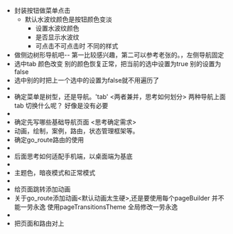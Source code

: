 - 封装按钮做菜单点击
  - 默认水波纹颜色是按钮颜色变淡
    - 设置水波纹颜色
    - 是否显示水波纹
    - 可点击不可点击时 不同的样式
- 做侧边树形导航吧-- 第一比较感兴趣，第二可以参考老张的。，左侧导航固定
- 选中tab 颜色改变 别的颜色恢复正常，把当前的选中设置为true 别的设置为 false
- 选中别的时把上一个选中的设置为false就不用遍历了 
- 
- 确定菜单是树型，还是导航。'tab' <两者兼并，思考如何划分> 两种导航上面tab 切换什么呢？ 好像是没有必要
- 
- 确定先写哪些基础导航页面 <思考确定需求>
- 动画，绘制，案例，路由，状态管理框架等。
- 确定go_route路由的使用
- 
- 后面思考如何适配手机端，以桌面端为基底
- 
- 主题色，暗夜模式和正常模式
- 
- 给页面跳转添加动画
- 关于go_route添加动画<默认动画太生硬>,还是要使用每个pageBuilder 并不能一劳永逸 使用pageTransitionsTheme 全局修改一劳永逸
- 
- 把页面和路由对上